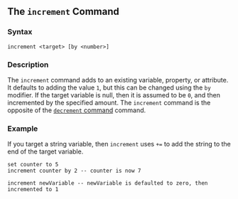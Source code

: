 
## The `increment` Command

### Syntax

```ebnf
increment <target> [by <number>]
```

### Description

The `increment` command adds to an existing variable, property, or attribute.  It defaults to adding the value `1`, but this can be changed using the `by` modifier.  If the target variable is null, then it is assumed to be `0`, and then incremented by the specified amount.  The `increment` command is the opposite of the [`decrement` command](/commands/decrement) command.

### Example

If you target a string variable, then `increment` uses `+=` to add the string to the end of the target variable.

```hyperscript
set counter to 5
increment counter by 2 -- counter is now 7

increment newVariable -- newVariable is defaulted to zero, then incremented to 1
```

